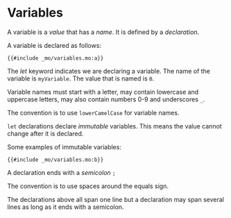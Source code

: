 # Variables

A variable is a *value* that has a *name*. It is defined by a *declaration*.

A variable is declared as follows:

```motoko
{{#include _mo/variables.mo:a}}
```

The *let* keyword indicates we are declaring a variable. The name of the variable is `myVariable`. The value that is named is `0`.

Variable names must start with a letter, may contain lowercase and uppercase letters, may also contain numbers 0-9 and underscores `_`. 

The convention is to use `lowerCamelCase` for variable names. 

`let` declarations declare *immutable* variables. This means the value cannot change after it is declared.

Some examples of immutable variables:

```motoko
{{#include _mo/variables.mo:b}}
```

A declaration ends with a *semicolon* `;`

The convention is to use spaces around the equals sign. 

The declarations above all span one line but a declaration may span several lines as long as it ends with a semicolon.


